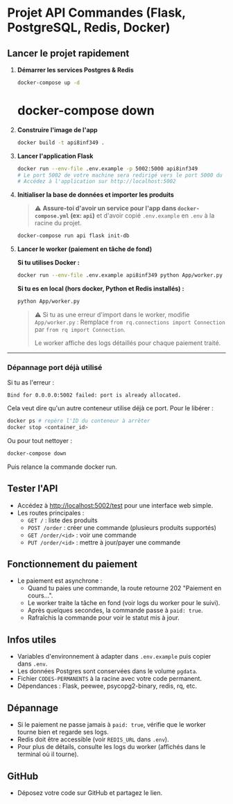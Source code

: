 # Projet API Commandes (Flask, PostgreSQL, Redis, Docker)

## Lancer le projet rapidement

1. **Démarrer les services Postgres & Redis**
   ```sh
   docker-compose up -d
   ```
   # docker-compose down  
2. **Construire l'image de l'app**
   ```sh
   docker build -t api8inf349 .
   ```
3. **Lancer l'application Flask**
   ```sh
   docker run --env-file .env.example -p 5002:5000 api8inf349
   # Le port 5002 de votre machine sera redirigé vers le port 5000 du conteneur (Flask écoute sur 5000).
   # Accédez à l'application sur http://localhost:5002
   ```
4. **Initialiser la base de données et importer les produits**
   > ⚠️ **Assure-toi d'avoir un service pour l'app dans `docker-compose.yml` (ex: `api`)**
   > et d'avoir copié `.env.example` en `.env` à la racine du projet.
   ```sh
   docker-compose run api flask init-db
   ```
5. **Lancer le worker (paiement en tâche de fond)**
   
   **Si tu utilises Docker :**
   ```sh
   docker run --env-file .env.example api8inf349 python App/worker.py
   ```
   **Si tu es en local (hors docker, Python et Redis installés) :**
   ```sh
   python App/worker.py
   ```
   > ⚠️ Si tu as une erreur d'import dans le worker, modifie `App/worker.py` :
   > Remplace `from rq.connections import Connection` par `from rq import Connection`.
   >
   > Le worker affiche des logs détaillés pour chaque paiement traité.

---

### Dépannage port déjà utilisé

Si tu as l'erreur :
```
Bind for 0.0.0.0:5002 failed: port is already allocated.
```
Cela veut dire qu'un autre conteneur utilise déjà ce port. Pour le libérer :
```sh
docker ps # repère l'ID du conteneur à arrêter
docker stop <container_id>
```
Ou pour tout nettoyer :
```sh
docker-compose down
```
Puis relance la commande docker run.

## Tester l'API
- Accédez à [http://localhost:5002/test](http://localhost:5002/test) pour une interface web simple.
- Les routes principales :
  - `GET /` : liste des produits
  - `POST /order` : créer une commande (plusieurs produits supportés)
  - `GET /order/<id>` : voir une commande
  - `PUT /order/<id>` : mettre à jour/payer une commande

## Fonctionnement du paiement
- Le paiement est asynchrone :
  - Quand tu paies une commande, la route retourne 202 "Paiement en cours...".
  - Le worker traite la tâche en fond (voir logs du worker pour le suivi).
  - Après quelques secondes, la commande passe à `paid: true`.
  - Rafraîchis la commande pour voir le statut mis à jour.

## Infos utiles
- Variables d'environnement à adapter dans `.env.example` puis copier dans `.env`.
- Les données Postgres sont conservées dans le volume `pgdata`.
- Fichier `CODES-PERMANENTS` à la racine avec votre code permanent.
- Dépendances : Flask, peewee, psycopg2-binary, redis, rq, etc.

## Dépannage
- Si le paiement ne passe jamais à `paid: true`, vérifie que le worker tourne bien et regarde ses logs.
- Redis doit être accessible (voir `REDIS_URL` dans `.env`).
- Pour plus de détails, consulte les logs du worker (affichés dans le terminal où il tourne).

## GitHub
- Déposez votre code sur GitHub et partagez le lien.
